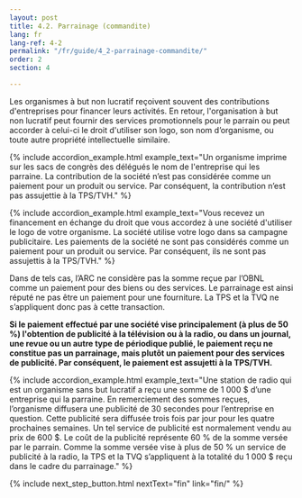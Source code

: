 ```yaml
---
layout: post
title: 4.2. Parrainage (commandite)
lang: fr
lang-ref: 4-2
permalink: "/fr/guide/4_2-parrainage-commandite/"
order: 2
section: 4

---
```

Les organismes à but non lucratif reçoivent souvent des contributions d'entreprises pour financer leurs activités. En retour, l'organisation à but non lucratif peut fournir des services promotionnels pour le parrain ou peut accorder à celui-ci le droit d'utiliser son logo, son nom d’organisme, ou toute autre propriété intellectuelle similaire.

{% include accordion_example.html
example_text="Un organisme imprime sur les sacs de congrès des délégués le nom de l'entreprise qui les parraine. La contribution de la société n’est pas considérée comme un paiement pour un produit ou service. Par conséquent, la contribution n’est pas assujettie à la TPS/TVH."
%}

{% include accordion_example.html
example_text="Vous recevez un financement en échange du droit que vous accordez à une société d'utiliser le logo de votre organisme. La société utilise votre logo dans sa campagne publicitaire. Les paiements de la société ne sont pas considérés comme un paiement pour un produit ou service. Par conséquent, ils ne sont pas assujettis à la TPS/TVH."
%}

Dans de tels cas, l’ARC ne considère pas la somme reçue par l’OBNL comme un paiement pour des biens ou des services. Le parrainage est ainsi réputé ne pas être un paiement pour une fourniture. La TPS et la TVQ ne s’appliquent donc pas à cette transaction.

**Si le paiement effectué par une société vise principalement (à plus de 50 %) l'obtention de publicité à la télévision ou à la radio, ou dans un journal, une revue ou un autre type de périodique publié, le paiement reçu ne constitue pas un parrainage, mais plutôt un paiement pour des services de publicité. Par conséquent, le paiement est assujetti à la TPS/TVH.**

{% include accordion_example.html
example_text="Une station de radio qui est un organisme sans but lucratif a reçu une somme de 1 000 $ d’une entreprise qui la parraine. En remerciement des sommes reçues, l’organisme diffusera une publicité de 30 secondes pour l’entreprise en question. Cette publicité sera diffusée trois fois par jour pour les quatre prochaines semaines. Un tel service de publicité est normalement vendu au prix de 600 $. Le coût de la publicité représente 60 % de la somme versée par le parrain. Comme la somme versée vise à plus de 50 % un service de publicité à la radio, la TPS et la TVQ s’appliquent à la totalité du 1 000 $ reçu dans le cadre du parrainage."
%}

{% include next_step_button.html nextText="fin" link="fin/" %}